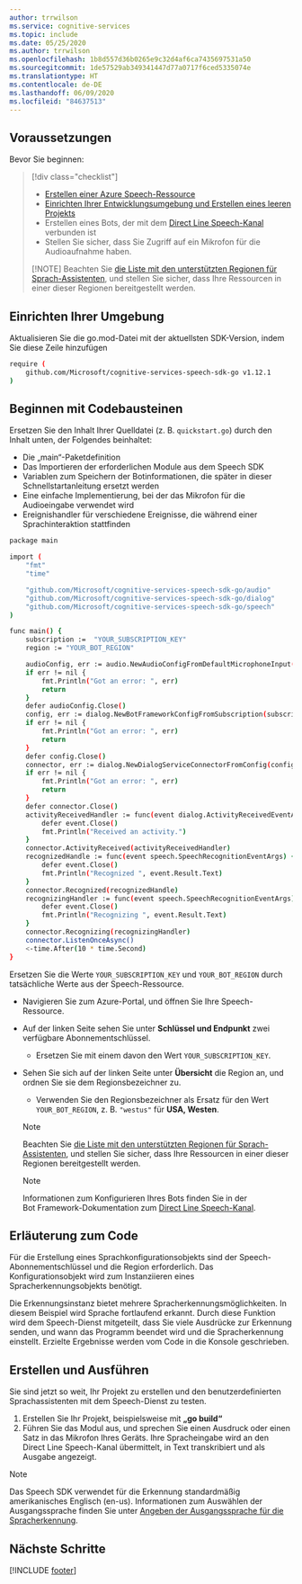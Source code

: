 ```yaml
---
author: trrwilson
ms.service: cognitive-services
ms.topic: include
ms.date: 05/25/2020
ms.author: trrwilson
ms.openlocfilehash: 1b8d557d36b0265e9c32d4af6ca7435697531a50
ms.sourcegitcommit: 1de57529ab349341447d77a0717f6ced5335074e
ms.translationtype: HT
ms.contentlocale: de-DE
ms.lasthandoff: 06/09/2020
ms.locfileid: "84637513"
---
```

## <a name="prerequisites"></a>Voraussetzungen

Bevor Sie beginnen:

> [!div class="checklist"]
> * [Erstellen einer Azure Speech-Ressource](../../../../get-started.md)
> * [Einrichten Ihrer Entwicklungsumgebung und Erstellen eines leeren Projekts](../../../../quickstarts/setup-platform.md)
> * Erstellen eines Bots, der mit dem [Direct Line Speech-Kanal](https://docs.microsoft.com/azure/bot-service/bot-service-channel-connect-directlinespeech) verbunden ist
> * Stellen Sie sicher, dass Sie Zugriff auf ein Mikrofon für die Audioaufnahme haben.
>
  > [!NOTE]
  > Beachten Sie [die Liste mit den unterstützten Regionen für Sprach-Assistenten](~/articles/cognitive-services/speech-service/regions.md#voice-assistants), und stellen Sie sicher, dass Ihre Ressourcen in einer dieser Regionen bereitgestellt werden.

## <a name="setup-your-environment"></a>Einrichten Ihrer Umgebung

Aktualisieren Sie die go.mod-Datei mit der aktuellsten SDK-Version, indem Sie diese Zeile hinzufügen
```sh
require (
    github.com/Microsoft/cognitive-services-speech-sdk-go v1.12.1
)
```

## <a name="start-with-some-boilerplate-code"></a>Beginnen mit Codebausteinen
Ersetzen Sie den Inhalt Ihrer Quelldatei (z. B. `quickstart.go`) durch den Inhalt unten, der Folgendes beinhaltet:

- Die „main“-Paketdefinition
- Das Importieren der erforderlichen Module aus dem Speech SDK
- Variablen zum Speichern der Botinformationen, die später in dieser Schnellstartanleitung ersetzt werden
- Eine einfache Implementierung, bei der das Mikrofon für die Audioeingabe verwendet wird
- Ereignishandler für verschiedene Ereignisse, die während einer Sprachinteraktion stattfinden

```sh
package main

import (
    "fmt"
    "time"

    "github.com/Microsoft/cognitive-services-speech-sdk-go/audio"
    "github.com/Microsoft/cognitive-services-speech-sdk-go/dialog"
    "github.com/Microsoft/cognitive-services-speech-sdk-go/speech"
)

func main() {
    subscription :=  "YOUR_SUBSCRIPTION_KEY"
    region := "YOUR_BOT_REGION"

    audioConfig, err := audio.NewAudioConfigFromDefaultMicrophoneInput()
    if err != nil {
        fmt.Println("Got an error: ", err)
        return
    }
    defer audioConfig.Close()
    config, err := dialog.NewBotFrameworkConfigFromSubscription(subscription, region)
    if err != nil {
        fmt.Println("Got an error: ", err)
        return
    }
    defer config.Close()
    connector, err := dialog.NewDialogServiceConnectorFromConfig(config, audioConfig)
    if err != nil {
        fmt.Println("Got an error: ", err)
        return
    }
    defer connector.Close()
    activityReceivedHandler := func(event dialog.ActivityReceivedEventArgs) {
        defer event.Close()
        fmt.Println("Received an activity.")
    }
    connector.ActivityReceived(activityReceivedHandler)
    recognizedHandle := func(event speech.SpeechRecognitionEventArgs) {
        defer event.Close()
        fmt.Println("Recognized ", event.Result.Text)
    }
    connector.Recognized(recognizedHandle)
    recognizingHandler := func(event speech.SpeechRecognitionEventArgs) {
        defer event.Close()
        fmt.Println("Recognizing ", event.Result.Text)
    }
    connector.Recognizing(recognizingHandler)
    connector.ListenOnceAsync()
    <-time.After(10 * time.Second)
}
```

Ersetzen Sie die Werte `YOUR_SUBSCRIPTION_KEY` und `YOUR_BOT_REGION` durch tatsächliche Werte aus der Speech-Ressource.

- Navigieren Sie zum Azure-Portal, und öffnen Sie Ihre Speech-Ressource.
- Auf der linken Seite sehen Sie unter **Schlüssel und Endpunkt** zwei verfügbare Abonnementschlüssel.
    - Ersetzen Sie mit einem davon den Wert `YOUR_SUBSCRIPTION_KEY`.
- Sehen Sie sich auf der linken Seite unter **Übersicht** die Region an, und ordnen Sie sie dem Regionsbezeichner zu.
    - Verwenden Sie den Regionsbezeichner als Ersatz für den Wert `YOUR_BOT_REGION`, z. B. `"westus"` für **USA, Westen**.

   > [!NOTE]
   > Beachten Sie [die Liste mit den unterstützten Regionen für Sprach-Assistenten](~/articles/cognitive-services/speech-service/regions.md#voice-assistants), und stellen Sie sicher, dass Ihre Ressourcen in einer dieser Regionen bereitgestellt werden.

   > [!NOTE]
   > Informationen zum Konfigurieren Ihres Bots finden Sie in der Bot Framework-Dokumentation zum [Direct Line Speech-Kanal](https://docs.microsoft.com/azure/bot-service/bot-service-channel-connect-directlinespeech).

## <a name="code-explanation"></a>Erläuterung zum Code
Für die Erstellung eines Sprachkonfigurationsobjekts sind der Speech-Abonnementschlüssel und die Region erforderlich. Das Konfigurationsobjekt wird zum Instanziieren eines Spracherkennungsobjekts benötigt.

Die Erkennungsinstanz bietet mehrere Spracherkennungsmöglichkeiten. In diesem Beispiel wird Sprache fortlaufend erkannt. Durch diese Funktion wird dem Speech-Dienst mitgeteilt, dass Sie viele Ausdrücke zur Erkennung senden, und wann das Programm beendet wird und die Spracherkennung einstellt. Erzielte Ergebnisse werden vom Code in die Konsole geschrieben.

## <a name="build-and-run"></a>Erstellen und Ausführen
Sie sind jetzt so weit, Ihr Projekt zu erstellen und den benutzerdefinierten Sprachassistenten mit dem Speech-Dienst zu testen.
1. Erstellen Sie Ihr Projekt, beispielsweise mit **„go build“**
2. Führen Sie das Modul aus, und sprechen Sie einen Ausdruck oder einen Satz in das Mikrofon Ihres Geräts. Ihre Spracheingabe wird an den Direct Line Speech-Kanal übermittelt, in Text transkribiert und als Ausgabe angezeigt.


> [!NOTE]
> Das Speech SDK verwendet für die Erkennung standardmäßig amerikanisches Englisch (en-us). Informationen zum Auswählen der Ausgangssprache finden Sie unter [Angeben der Ausgangssprache für die Spracherkennung](../../../../how-to-specify-source-language.md).

## <a name="next-steps"></a>Nächste Schritte

[!INCLUDE [footer](./footer.md)]

